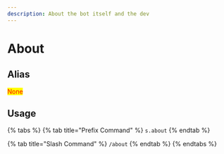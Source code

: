 ```yaml
---
description: About the bot itself and the dev
---
```


# About

## Alias

<mark style="color:red;">None</mark>

## Usage

{% tabs %}
{% tab title="Prefix Command" %}
`s.about`
{% endtab %}

{% tab title="Slash Command" %}
`/about`
{% endtab %}
{% endtabs %}
